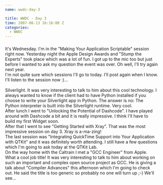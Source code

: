 ```yaml
---
name: wwdc-day-3

title: WWDC - Day 3
time: 2007-06-13 16:16:00 Z
categories:
  - WWDC
---
```


<img style="margin: 0px auto 10px; display: block; text-align: center; cursor: pointer;" src="http://1.bp.blogspot.com/_-dK4R3d1lbc/RwyJqmykksI/AAAAAAAAAcU/p9mUBn9Y_hw/s400/wwdc-schedule.jpg" alt="" id="BLOGGER_PHOTO_ID_5119618241473581762" border="0" />
It's Wednesday. I'm in the "Making Your Application Scriptable" session right now. Yesterday night the Apple Design Awards and "Stump the Experts" took place which was a lot of fun. I got up to the mic too but just before I wanted to ask my question the event was over. Oh well, I'll try again next year.<br />I'm not quite sure which sessions I'll go to today. I'll post again when I know. I'll listen to the session now :)...<br /><br />Silverlight</a>. It was very interesting to talk to him about this cool technology. I always wanted to know if the client had to have Python installed if you choose to write your Silverlight app in Python. The answer is no: The Python interpreter is built into the Silverlight runtime. Very cool.<br />After lunch I went to "Unlocking the Potential of Dashcode". I have played around with Dashcode a bit and it is really impressive. I think I'll have to build my first Widget soon.<br />After that I went to see "Getting Started with Xray". That was the most impressive session on day 3. Xray is a-ma-zing!<br />The last session was "Integrating QuickTime Support into Your Application with QTKit" and it was definitely worth attending. I still have a few questions which I'm going to ask today at the QTKit Lab.<br />On the way home with the Caltrain I met a "GCC Engineer" from Apple. What a cool job  title! It was very interesting to talk to him about working on such an important and complex open source project as GCC. He is giving a talk about "Compiler Advances" this afternoon which I'm going to check out. He said the title is too generic so probably no one will turn up ;-) We'll see...

